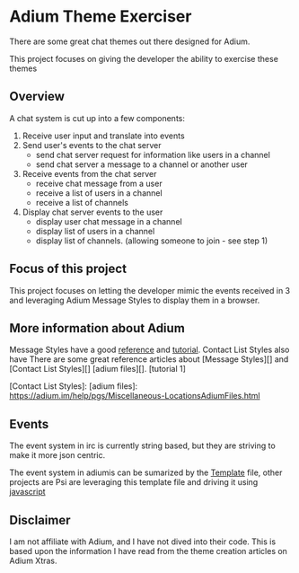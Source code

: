 # Adium Theme Exerciser

There are some great chat themes out there designed for Adium.

This project focuses on giving the developer the ability to exercise these themes

## Overview

A chat system is cut up into a few components:

1. Receive user input and translate into events
2. Send user's events to the chat server
    + send chat server request for information like users in a channel
    + send chat server a message to a channel or another user
3. Receive events from the chat server
    + receive chat message from a user
    + receive a list of users in a channel
    + receive a list of channels
4. Display chat server events to the user
    + display user chat message in a channel
    + display list of users in a channel
    + display list of channels. (allowing someone to join - see step 1)

## Focus of this project

This project focuses on letting the developer mimic the events received in 3 and leveraging Adium Message Styles to display them in a browser.

## More information about Adium

Message Styles have a good [reference][Message Styles Reference] and [tutorial][Message Styles Tutorial]. Contact List Styles also have There are some great reference articles about [Message Styles][] and [Contact List Styles][] [adium files][]. [tutorial 1]


[Message Styles Tutorial 1]: https://trac.adium.im/wiki/CreatingMessageStyles/SandBox/Tutorial1/
[Message Styles Reference]: https://trac.adium.im/wiki/CreatingMessageStyles
[Message Styles Tutorial]: https://trac.adium.im/wiki/CreatingMessageStyles/Tutorial

[Contact List Styles]: 
[adium files]: https://adium.im/help/pgs/Miscellaneous-LocationsAdiumFiles.html

## Events

The event system in irc is currently string based, but they are striving to make it more json centric.

The event system in adiumis can be sumarized by the [Template][] file, other projects are Psi are leveraging this template file and driving it using [javascript][psi-driver]

[Template]: https://github.com/adium/adium/blob/master/Plugins/WebKit%20Message%20View/Template.html
[psi-driver]: https://github.com/psi-im/psi/blob/master/themes/chatview/adium/adapter.js


## Disclaimer

I am not affiliate with Adium, and I have not dived into their code.
This is based upon the information I have read from the theme creation articles on Adium Xtras.

[Adium Xtras]: http://www.adiumxtras.com/

